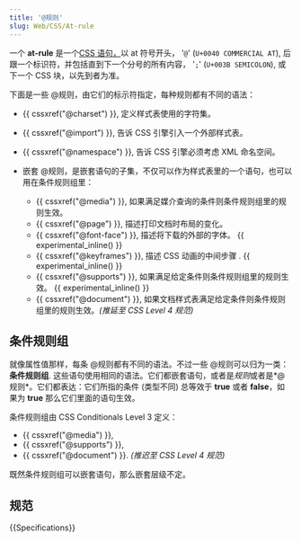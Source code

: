 ```yaml
---
title: '@规则'
slug: Web/CSS/At-rule
---
```


一个 **at-rule** 是一个[CSS 语句，](/zh-CN/CSS/Syntax#CSS_statements)以 at 符号开头， '`@`' (`U+0040 COMMERCIAL AT`), 后跟一个标识符，并包括直到下一个分号的所有内容， '`;`' (`U+003B SEMICOLON`), 或下一个 CSS 块，以先到者为准。

下面是一些 @规则，由它们的标示符指定，每种规则都有不同的语法：

- {{ cssxref("@charset") }}, 定义样式表使用的字符集。
- {{ cssxref("@import") }}, 告诉 CSS 引擎引入一个外部样式表。
- {{ cssxref("@namespace") }}, 告诉 CSS 引擎必须考虑 XML 命名空间。
- 嵌套 @规则，是嵌套语句的子集，不仅可以作为样式表里的一个语句，也可以用在条件规则组里：

  - {{ cssxref("@media") }}, 如果满足媒介查询的条件则条件规则组里的规则生效。
  - {{ cssxref("@page") }}, 描述打印文档时布局的变化。
  - {{ cssxref("@font-face") }}, 描述将下载的外部的字体。 {{ experimental_inline() }}
  - {{ cssxref("@keyframes") }}, 描述 CSS 动画的中间步骤 . {{ experimental_inline() }}
  - {{ cssxref("@supports") }}, 如果满足给定条件则条件规则组里的规则生效。 {{ experimental_inline() }}
  - {{ cssxref("@document") }}, 如果文档样式表满足给定条件则条件规则组里的规则生效。_(推延至 CSS Level 4 规范)_

## 条件规则组

就像属性值那样，每条 @规则都有不同的语法。不过一些 @规则可以归为一类： **条件规则组**. 这些语句使用相同的语法。它们都嵌套语句，或者是*规则*或者是*@规则*。它们都表达：它们所指的条件 (类型不同) 总等效于 **true** 或者 **false**，如果为 **true** 那么它们里面的语句生效。

条件规则组由 CSS Conditionals Level 3 定义：

- {{ cssxref("@media") }},
- {{ cssxref("@supports") }},
- {{ cssxref("@document") }}. _(推迟至 CSS Level 4 规范)_

既然条件规则组可以嵌套语句，那么嵌套层级不定。

## 规范

{{Specifications}}

